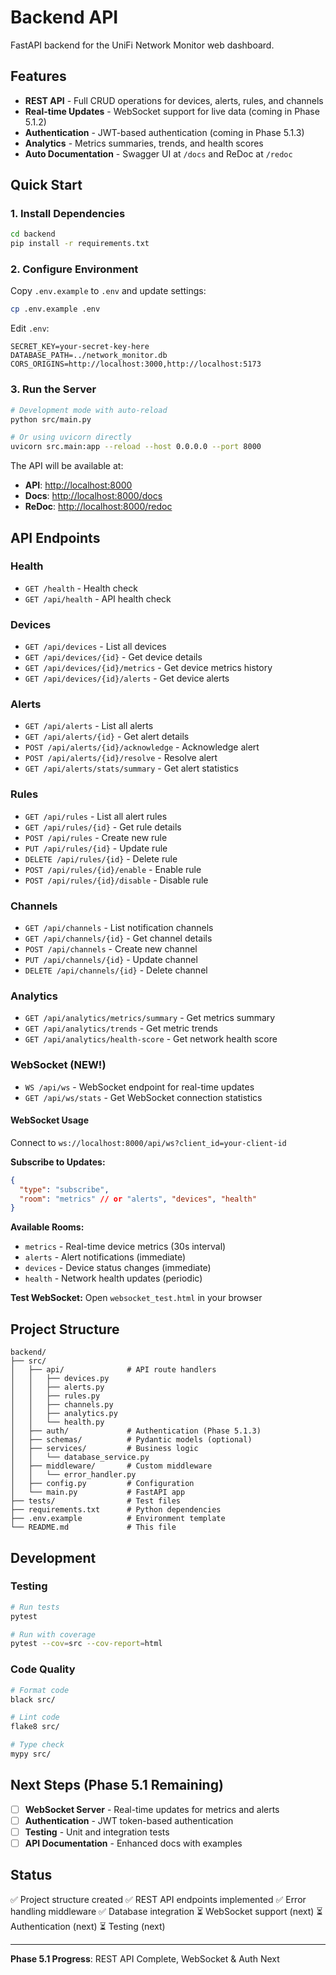 # Backend API

FastAPI backend for the UniFi Network Monitor web dashboard.

## Features

- **REST API** - Full CRUD operations for devices, alerts, rules, and channels
- **Real-time Updates** - WebSocket support for live data (coming in Phase 5.1.2)
- **Authentication** - JWT-based authentication (coming in Phase 5.1.3)
- **Analytics** - Metrics summaries, trends, and health scores
- **Auto Documentation** - Swagger UI at `/docs` and ReDoc at `/redoc`

## Quick Start

### 1. Install Dependencies

```bash
cd backend
pip install -r requirements.txt
```

### 2. Configure Environment

Copy `.env.example` to `.env` and update settings:

```bash
cp .env.example .env
```

Edit `.env`:

```
SECRET_KEY=your-secret-key-here
DATABASE_PATH=../network_monitor.db
CORS_ORIGINS=http://localhost:3000,http://localhost:5173
```

### 3. Run the Server

```bash
# Development mode with auto-reload
python src/main.py

# Or using uvicorn directly
uvicorn src.main:app --reload --host 0.0.0.0 --port 8000
```

The API will be available at:

- **API**: <http://localhost:8000>
- **Docs**: <http://localhost:8000/docs>
- **ReDoc**: <http://localhost:8000/redoc>

## API Endpoints

### Health

- `GET /health` - Health check
- `GET /api/health` - API health check

### Devices

- `GET /api/devices` - List all devices
- `GET /api/devices/{id}` - Get device details
- `GET /api/devices/{id}/metrics` - Get device metrics history
- `GET /api/devices/{id}/alerts` - Get device alerts

### Alerts

- `GET /api/alerts` - List all alerts
- `GET /api/alerts/{id}` - Get alert details
- `POST /api/alerts/{id}/acknowledge` - Acknowledge alert
- `POST /api/alerts/{id}/resolve` - Resolve alert
- `GET /api/alerts/stats/summary` - Get alert statistics

### Rules

- `GET /api/rules` - List all alert rules
- `GET /api/rules/{id}` - Get rule details
- `POST /api/rules` - Create new rule
- `PUT /api/rules/{id}` - Update rule
- `DELETE /api/rules/{id}` - Delete rule
- `POST /api/rules/{id}/enable` - Enable rule
- `POST /api/rules/{id}/disable` - Disable rule

### Channels

- `GET /api/channels` - List notification channels
- `GET /api/channels/{id}` - Get channel details
- `POST /api/channels` - Create new channel
- `PUT /api/channels/{id}` - Update channel
- `DELETE /api/channels/{id}` - Delete channel

### Analytics

- `GET /api/analytics/metrics/summary` - Get metrics summary
- `GET /api/analytics/trends` - Get metric trends
- `GET /api/analytics/health-score` - Get network health score

### WebSocket (NEW!)

- `WS /api/ws` - WebSocket endpoint for real-time updates
- `GET /api/ws/stats` - Get WebSocket connection statistics

#### WebSocket Usage

Connect to `ws://localhost:8000/api/ws?client_id=your-client-id`

**Subscribe to Updates:**

```json
{
  "type": "subscribe",
  "room": "metrics" // or "alerts", "devices", "health"
}
```

**Available Rooms:**

- `metrics` - Real-time device metrics (30s interval)
- `alerts` - Alert notifications (immediate)
- `devices` - Device status changes (immediate)
- `health` - Network health updates (periodic)

**Test WebSocket:** Open `websocket_test.html` in your browser

## Project Structure

```
backend/
├── src/
│   ├── api/              # API route handlers
│   │   ├── devices.py
│   │   ├── alerts.py
│   │   ├── rules.py
│   │   ├── channels.py
│   │   ├── analytics.py
│   │   └── health.py
│   ├── auth/             # Authentication (Phase 5.1.3)
│   ├── schemas/          # Pydantic models (optional)
│   ├── services/         # Business logic
│   │   └── database_service.py
│   ├── middleware/       # Custom middleware
│   │   └── error_handler.py
│   ├── config.py         # Configuration
│   └── main.py           # FastAPI app
├── tests/                # Test files
├── requirements.txt      # Python dependencies
├── .env.example          # Environment template
└── README.md             # This file
```

## Development

### Testing

```bash
# Run tests
pytest

# Run with coverage
pytest --cov=src --cov-report=html
```

### Code Quality

```bash
# Format code
black src/

# Lint code
flake8 src/

# Type check
mypy src/
```

## Next Steps (Phase 5.1 Remaining)

- [ ] **WebSocket Server** - Real-time updates for metrics and alerts
- [ ] **Authentication** - JWT token-based authentication
- [ ] **Testing** - Unit and integration tests
- [ ] **API Documentation** - Enhanced docs with examples

## Status

✅ Project structure created
✅ REST API endpoints implemented
✅ Error handling middleware
✅ Database integration
⏳ WebSocket support (next)
⏳ Authentication (next)
⏳ Testing (next)

---

**Phase 5.1 Progress**: REST API Complete, WebSocket & Auth Next

